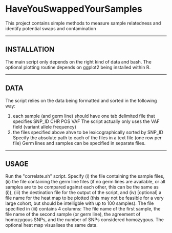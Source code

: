 # HaveYouSwappedYourSamples
This project contains simple methods to measure sample relatedness and identify potential swaps and contamination


------------
INSTALLATION
------------
The main script only depends on the right kind of data and bash.
The optional plotting routine depends on ggplot2 being installed within R.

----
DATA
----
The script relies on the data being formatted and sorted in the following way:
1. each sample (and germ line) should have one tab delimited file that specifies
	SNP_ID CHR POS VAF
	The script actually only uses the VAF field (variant allele frequency)
2. the files specified above ahve to be lexicographically sorted by SNP_ID
Specify the absolute path to each of the files in a text file (one row per file)
Germ lines and samples can be specified in separate files.

-----
USAGE
-----
Run the "correlate.sh" script.
Specify (i) the file containing the sample files, 
(ii) the file containing the germ line files (if no germ lines are available, or
	all samples are to be compared against each other, this can be the same as (i)),
(iii) the destination file for the output of the script,
and (iv) [optional] a file name for the heat map to be plotted (this may not be feasible 
	for a very large cohort, but should be intelligble with up to 100 samples).
The file specified in (iii) contains 4 columns:
	The file name of the first sample, the file name of the second sample (or germ line),
	the agreement of homozygous SNPs, and the number of SNPs considered homozygous.
The optional heat map visualises the same data.


